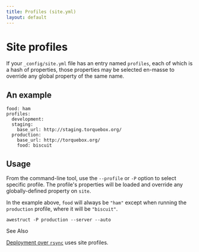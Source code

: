 ```yaml
---
title: Profiles (site.yml)
layout: default
---
```


<div class="page-header">
<h1>Site profiles</h1>
</div>

If your `_config/site.yml` file has an entry named `profiles`,
each of which is a hash of properties, those properties
may be selected en-masse to override any global property of the
same name.

## An example

    food: ham
    profiles:
      development:
      staging:
        base_url: http://staging.torquebox.org/
      production:
        base_url: http://torquebox.org/
        food: biscuit

## Usage

From the command-line tool, use the `--profile` or `-P` option to
select specific profile.  The profile's properties will be loaded
and override any globally-defined property on `site`.

In the example above, `food` will always be `"ham"` except when running the
`production` profile, where it will be `"biscuit"`.

    awestruct -P production --server --auto


<span class="label label-info">See Also</span>

[Deployment over `rsync`](/deployment/) uses site profiles.



